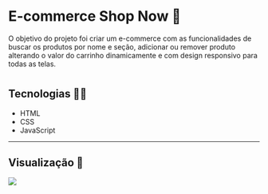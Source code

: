 <h1>E-commerce Shop Now 🛒</h1>
<p>O objetivo do projeto foi criar um e-commerce com as funcionalidades de buscar os produtos por nome e seção, adicionar ou remover produto alterando o valor do carrinho dinamicamente e com design responsivo para todas as telas.</p>

#

<h2> Tecnologias 👩‍💻 </h2>
<ul>
  <li>HTML</li>
  <li>CSS</li>
  <li>JavaScript</li>
</ul>

---

<h2> Visualização 👀 </h2>
<img src="https://user-images.githubusercontent.com/106447484/202869025-67a463f1-c371-416b-87bd-d34501654c49.png"/>

 
